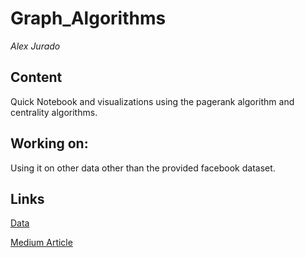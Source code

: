 # Graph_Algorithms

*Alex Jurado*


## Content

Quick Notebook and visualizations using the pagerank algorithm and centrality algorithms. 

## Working on: 

Using it on other data other than the provided facebook dataset. 

## Links

[Data](https://www.kaggle.com/roshansharma/facebook-social-network)


[Medium Article](https://towardsdatascience.com/data-scientists-the-five-graph-algorithms-that-you-should-know-30f454fa5513)
